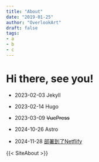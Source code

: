 ```yaml
---
title: "About"
date: "2019-01-25"
author: "OverlookArt"
draft: false
tags:
- a
- b
- c
---
```



# Hi there, see you!

* 2023-02-03 Jekyll

* 2023-02-14 Hugo

* 2023-03-09 ~~VuePress~~

* 2024-10-26 Astro

* 2024-11-28 [部署到了Netflify](https://overlookart-github-io.netlify.app) 

{{< SiteAbout >}}